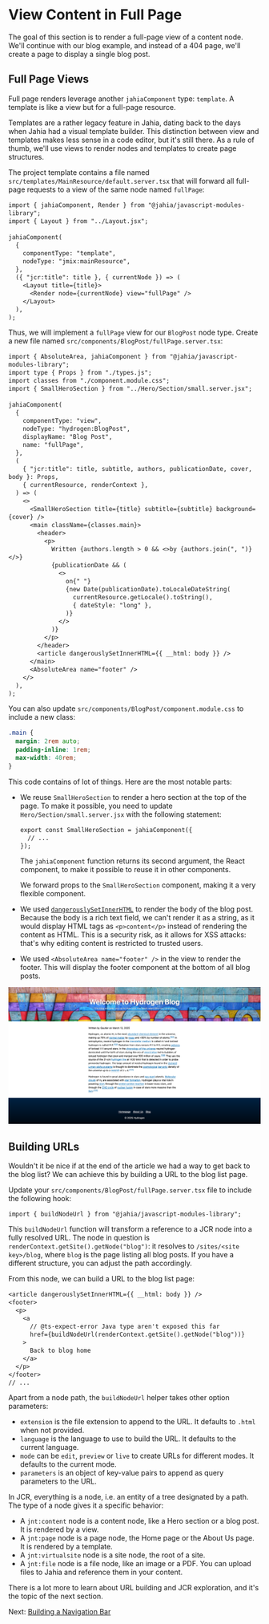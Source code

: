 # View Content in Full Page

The goal of this section is to render a full-page view of a content node. We'll continue with our blog example, and instead of a 404 page, we'll create a page to display a single blog post.

## Full Page Views

Full page renders leverage another `jahiaComponent` type: `template`. A template is like a view but for a full-page resource.

Templates are a rather legacy feature in Jahia, dating back to the days when Jahia had a visual template builder. This distinction between view and templates makes less sense in a code editor, but it's still there. As a rule of thumb, we'll use views to render nodes and templates to create page structures.

The project template contains a file named `src/templates/MainResource/default.server.tsx` that will forward all full-page requests to a view of the same node named `fullPage`:

```tsx
import { jahiaComponent, Render } from "@jahia/javascript-modules-library";
import { Layout } from "../Layout.jsx";

jahiaComponent(
  {
    componentType: "template",
    nodeType: "jmix:mainResource",
  },
  ({ "jcr:title": title }, { currentNode }) => (
    <Layout title={title}>
      <Render node={currentNode} view="fullPage" />
    </Layout>
  ),
);
```

Thus, we will implement a `fullPage` view for our `BlogPost` node type. Create a new file named `src/components/BlogPost/fullPage.server.tsx`:

```tsx
import { AbsoluteArea, jahiaComponent } from "@jahia/javascript-modules-library";
import type { Props } from "./types.js";
import classes from "./component.module.css";
import { SmallHeroSection } from "../Hero/Section/small.server.jsx";

jahiaComponent(
  {
    componentType: "view",
    nodeType: "hydrogen:BlogPost",
    displayName: "Blog Post",
    name: "fullPage",
  },
  (
    { "jcr:title": title, subtitle, authors, publicationDate, cover, body }: Props,
    { currentResource, renderContext },
  ) => (
    <>
      <SmallHeroSection title={title} subtitle={subtitle} background={cover} />
      <main className={classes.main}>
        <header>
          <p>
            Written {authors.length > 0 && <>by {authors.join(", ")} </>}
            {publicationDate && (
              <>
                on{" "}
                {new Date(publicationDate).toLocaleDateString(
                  currentResource.getLocale().toString(),
                  { dateStyle: "long" },
                )}
              </>
            )}
          </p>
        </header>
        <article dangerouslySetInnerHTML={{ __html: body }} />
      </main>
      <AbsoluteArea name="footer" />
    </>
  ),
);
```

You can also update `src/components/BlogPost/component.module.css` to include a new class:

```css
.main {
  margin: 2rem auto;
  padding-inline: 1rem;
  max-width: 40rem;
}
```

This code contains of lot of things. Here are the most notable parts:

- We reuse `SmallHeroSection` to render a hero section at the top of the page. To make it possible, you need to update `Hero/Section/small.server.jsx` with the following statement:

  ```tsx
  export const SmallHeroSection = jahiaComponent({
    // ...
  });
  ```

  The `jahiaComponent` function returns its second argument, the React component, to make it possible to reuse it in other components.

  We forward props to the `SmallHeroSection` component, making it a very flexible component.

- We used [`dangerouslySetInnerHTML`](https://react.dev/reference/react-dom/components/common#dangerously-setting-the-inner-html) to render the body of the blog post. Because the body is a rich text field, we can't render it as a string, as it would display HTML tags as `<p>content</p>` instead of rendering the content as HTML. This is a security risk, as it allows for XSS attacks: that's why editing content is restricted to trusted users.

- We used `<AbsoluteArea name="footer" />` in the view to render the footer. This will display the footer component at the bottom of all blog posts.

![Article displayed in full page](full-page-article.png)

## Building URLs

Wouldn't it be nice if at the end of the article we had a way to get back to the blog list? We can achieve this by building a URL to the blog list page.

Update your `src/components/BlogPost/fullPage.server.tsx` file to include the following hook:

```tsx
import { buildNodeUrl } from "@jahia/javascript-modules-library";
```

This `buildNodeUrl` function will transform a reference to a JCR node into a fully resolved URL. The node in question is `renderContext.getSite().getNode("blog")`: it resolves to `/sites/<site key>/blog`, where `blog` is the page listing all blog posts. If you have a different structure, you can adjust the path accordingly.

From this node, we can build a URL to the blog list page:

```tsx
<article dangerouslySetInnerHTML={{ __html: body }} />
<footer>
  <p>
    <a
      // @ts-expect-error Java type aren't exposed this far
      href={buildNodeUrl(renderContext.getSite().getNode("blog"))}
    >
      Back to blog home
    </a>
  </p>
</footer>
// ...
```

Apart from a node path, the `buildNodeUrl` helper takes other option parameters:

- `extension` is the file extension to append to the URL. It defaults to `.html` when not provided.
- `language` is the language to use to build the URL. It defaults to the current language.
- `mode` can be `edit`, `preview` or `live` to create URLs for different modes. It defaults to the current mode.
- `parameters` is an object of key-value pairs to append as query parameters to the URL.

In JCR, everything is a node, i.e. an entity of a tree designated by a path. The type of a node gives it a specific behavior:

- A `jnt:content` node is a content node, like a Hero section or a blog post. It is rendered by a view.
- A `jnt:page` node is a page node, the Home page or the About Us page. It is rendered by a template.
- A `jnt:virtualsite` node is a site node, the root of a site.
- A `jnt:file` node is a file node, like an image or a PDF. You can upload files to Jahia and reference them in your content.

There is a lot more to learn about URL building and JCR exploration, and it's the topic of the next section.

Next: [Building a Navigation Bar](../6-building-a-nav-bar/)
